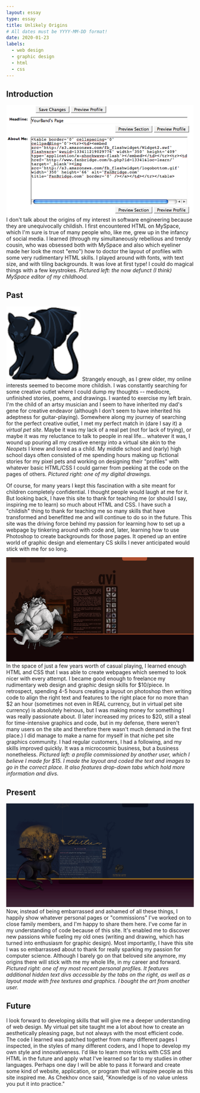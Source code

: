 ```yaml
---
layout: essay
type: essay
title: Unlikely Origins
# All dates must be YYYY-MM-DD format!
date: 2020-01-23
labels:
  - web design
  - graphic design
  - html
  - css
---
```



## Introduction
<img class="ui medium left floated image" src="../images/essay1.png">
I don't talk about the origins of my interest in software engineering because they are unequivocally childish. I first encountered HTML on MySpace, which I'm sure is true of many people who, like me, grew up in the infancy of social media. I learned (through my simultaneously rebellious and trendy cousin, who was obsessed both with MySpace and also which eyeliner made her look the most "emo") how to doctor the layout of profiles with some very rudimentary HTML skills. I played around with fonts, with text size, and with tiling backgrounds. It was love at first type! I could do magical things with a few keystrokes. 
<i>Pictured left: the now defunct (I think) MySpace editor of my childhood.</i>

## Past
<img class="ui medium right floated image" src="../images/essay4.png" width="200" height="200">
Strangely enough, as I grew older, my online interests seemed to become more childish. I was constantly searching for some creative outlet where I could dump my thoughts -- mediocre, unfinished stories, poems, and drawings. I wanted to exercise my left brain. I'm the child of an artsy musician and I seem to have inherited my dad's gene for creative endeavor (although I don't seem to have inherited his adeptness for guitar-playing). Somewhere along my journey of searching for the perfect creative outlet, I met my perfect match in (dare I say it) a <i>virtual pet site</i>. Maybe it was my lack of a real pet (not for lack of trying), or maybe it was my reluctance to talk to people in real life... whatever it was, I wound up pouring all my creative energy into a virtual site akin to the <i>Neopets</i> I knew and loved as a child. My middle school and (early) high school days often consisted of me spending hours making up fictional stories for my pixel pets and working on designing their "profiles" with whatever basic HTML/CSS I could garner from peeking at the code on the pages of others. 
<i>Pictured right: one of my digital drawings.</i>

Of course, for many years I kept this fascination with a site meant for children completely confidential. I thought people would laugh at me for it. But looking back, I have this site to thank for teaching me (or should I say, inspiring me to learn) so much about HTML and CSS. I have such a "childish" thing to thank for teaching me so many skills that have transformed and benefitted me and will continue to do so in the future. This site was the driving force behind my passion for learning how to set up a webpage by tinkering around with code and, later, learning how to use Photoshop to create backgrounds for those pages. It opened up an entire world of graphic design and elementary CS skills I never anticipated would stick with me for so long.

<img class="ui medium left floated image" src="../images/essay3.png">
In the space of just a few years worth of casual playing, I learned enough HTML and CSS that I was able to create webpages which seemed to look nicer with every attempt. I became good enough to freelance my rudimentary web design and graphic design skills for $10/piece. In retrospect, spending 4-5 hours creating a layout on photoshop then writing code to align the right text and features to the right place for no more than $2 an hour (sometimes not even in REAL currency, but in virtual pet site currency) is absolutely heinous, but I was making money for something I was really passionate about. (I later increased my prices to $20, still a steal for time-intensive graphics and code, but in my defense, there weren't many users on the site and therefore there wasn't much demand in the first place.) I did manage to make a name for myself in that niche pet site graphics community. I had regular customers, I had a following, and my skills improved quickly. It was a microcosmic business, but a business nonetheless. 
<i>Pictured left: a profile commissioned by another user, which I believe I made for $15. I made the layout and coded the text and images to go in the correct place. It also features drop-down tabs which hold more information and divs.</i>

## Present
<img class="ui medium right floated image" src="../images/essay2.png">
Now, instead of being embarrassed and ashamed of all these things, I happily show whatever personal pages or "commissions" I've worked on to close family members, and I'm happy to share them here. I've come far in my understanding of code because of this site. It's enabled me to discover new passions while fueling my old ones (writing and drawing, which has turned into enthusiasm for graphic design). Most importantly, I have this site I was so embarrassed about to thank for really sparking my passion for computer science. Although I barely go on that beloved site anymore, my origins there will stick with me my whole life, in my career and forward.
<i>Pictured right: one of my most recent personal profiles. It features additional hidden text divs accessible by the tabs on the right, as well as a layout made with free textures and graphics. I bought the art from another user.</i>

## Future
I look forward to developing skills that will give me a deeper understanding of web design. My virtual pet site taught me a lot about how to create an aesthetically pleasing page, but not always with the most efficient code. The code I learned was patched together from many different pages I inspected, in the styles of many different coders, and I hope to develop my own style and innovativeness. I'd like to learn more tricks with CSS and HTML in the future and apply what I've learned so far to my studies in other languages. Perhaps one day I will be able to pass it forward and create some kind of website, application, or program that will inspire people as this site inspired me. As Chekhov once said, "Knowledge is of no value unless you put it into practice."
